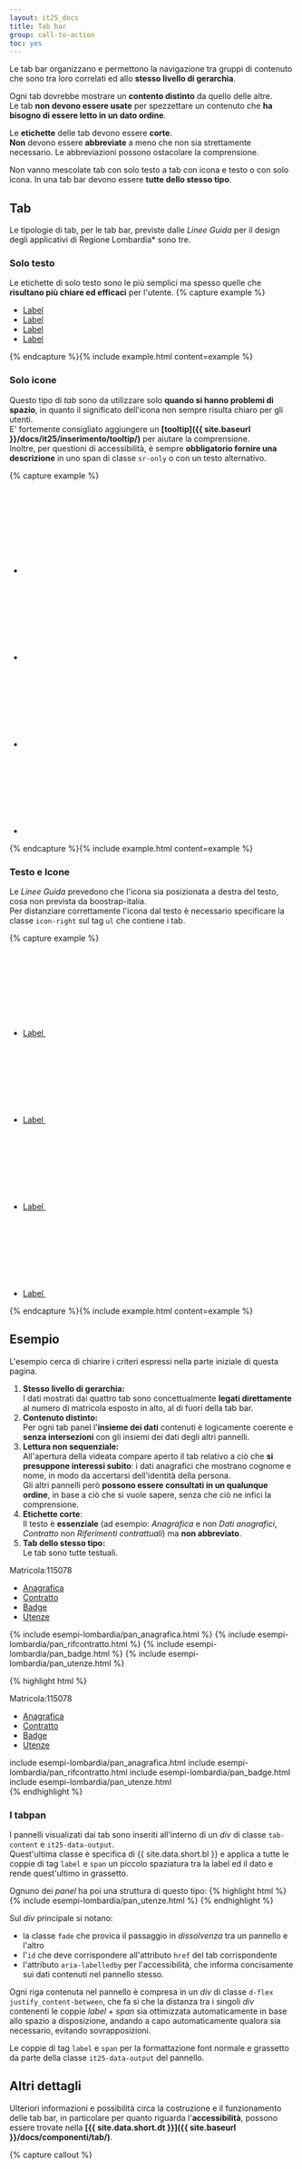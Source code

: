 ```yaml
---
layout: it25_docs
title: Tab bar
group: call-to-action
toc: yes
---
```


Le tab bar organizzano e permettono la navigazione tra gruppi di contenuto che sono tra loro correlati ed allo **stesso livello di gerarchia**.

Ogni tab dovrebbe mostrare un **contento distinto** da quello delle altre.  
Le tab **non devono essere usate** per spezzettare un contenuto che **ha bisogno di essere letto in un dato ordine**.

Le **etichette** delle tab devono essere **corte**.  
**Non** devono essere **abbreviate** a meno che non sia strettamente necessario. Le abbreviazioni possono ostacolare la comprensione.

Non vanno mescolate tab con solo testo a tab con icona e testo o con solo icona. In una tab bar devono essere **tutte dello stesso tipo**.


## Tab
Le tipologie di tab, per le tab bar, previste dalle *Linee Guida* per il design degli applicativi di Regione Lombardia* sono tre.


### Solo testo
Le etichette di solo testo sono le più semplici ma spesso quelle che **risultano più chiare ed efficaci** per l'utente.
{% capture example %}
<ul class="nav nav-tabs">
  <li class="nav-item"><a class="nav-link" href="#">Label</a></li>
  <li class="nav-item"><a class="nav-link" href="#">Label</a></li>
  <li class="nav-item"><a class="nav-link active" href="#">Label</a></li>
  <li class="nav-item"><a class="nav-link disabled" href="#">Label</a></li>
</ul>
{% endcapture %}{% include example.html content=example %}


### Solo icone
Questo tipo di *tab* sono da utilizzare solo **quando si hanno problemi di spazio**, in quanto il significato dell'icona non sempre risulta chiaro per gli utenti.  
E' fortemente consigliato aggiungere un **[tooltip]({{ site.baseurl }}/docs/it25/inserimento/tooltip/)** per aiutare la comprensione.  
Inoltre, per questioni di accessibilità, è sempre **obbligatorio fornire una descrizione** in uno span di classe `sr-only` o con un testo alternativo.  

{% capture example %}
<ul class="nav nav-tabs">
  <li class="nav-item">
    <a class="nav-link" href="#" data-bs-toggle="tooltip" data-placement="top" title="Label">
      <svg class="icon icon-primary"><use xlink:href="{{ site.baseurl }}/dist/svg/sprites.svg#it-star-outline"></use></svg>
      <!-- <span class="sr-only">Breve testo esplicativo</span> -->
    </a>
  </li>
  <li class="nav-item">
    <a class="nav-link" href="#" data-bs-toggle="tooltip" data-placement="top" title="Label">
      <svg class="icon icon-primary"><use xlink:href="{{ site.baseurl }}/dist/svg/sprites.svg#it-pa"></use></svg>
      <!-- <span class="sr-only">Breve testo esplicativo</span> -->
    </a>
  </li>
  <li class="nav-item">
    <a class="nav-link active" href="#" data-bs-toggle="tooltip" data-placement="top" title="Label">
      <svg class="icon icon-primary"><use xlink:href="{{ site.baseurl }}/dist/svg/sprites.svg#it-comment"></use></svg>
      <!-- <span class="sr-only">Breve testo esplicativo</span> -->
    </a>
  </li>
  <li class="nav-item">
    <a class="nav-link disabled" href="#" data-bs-toggle="tooltip" data-placement="top" title="Label" tabindex="-1">
      <svg class="icon"><use xlink:href="{{ site.baseurl }}/dist/svg/sprites.svg#it-copy"></use></svg>
      <!-- <span class="sr-only">Breve testo esplicativo</span> -->
    </a>
  </li>
</ul>

<script>
  document.addEventListener("DOMContentLoaded", function() {
    $(function () {
      $('[data-bs-toggle="tooltip"]').tooltip()
    });
  })    
</script>
{% endcapture %}{% include example.html content=example %}


### Testo e Icone
Le *Linee Guida* prevedono che l'icona sia posizionata a destra del testo, cosa non prevista da boostrap-italia.  
Per distanziare correttamente l'icona dal testo è necessario specificare la classe `icon-right` sul tag `ul` che contiene i tab.

{% capture example %}
<ul class="nav nav-tabs nav-tabs-icon-text icon-right">
  <li class="nav-item">
    <a class="nav-link" href="#">
      Label
      <svg class="icon icon-primary"><use xlink:href="{{ site.baseurl }}/dist/svg/sprites.svg#it-star-outline"></use></svg>
    </a>
  </li>
  <li class="nav-item">
    <a class="nav-link" href="#">
      Label
      <svg class="icon icon-primary"><use xlink:href="{{ site.baseurl }}/dist/svg/sprites.svg#it-pa"></use></svg>
    </a>
  </li>
  <li class="nav-item">
    <a class="nav-link active" href="#">
      Label
      <svg class="icon icon-primary"><use xlink:href="{{ site.baseurl }}/dist/svg/sprites.svg#it-comment"></use></svg>
    </a>
  </li>
  <li class="nav-item">
    <a class="nav-link disabled" href="#" tabindex="-1">
      Label
      <svg class="icon"><use xlink:href="{{ site.baseurl }}/dist/svg/sprites.svg#it-copy"></use></svg>
    </a>
  </li>
</ul>
{% endcapture %}{% include example.html content=example %}


## Esempio
L'esempio cerca di chiarire i criteri espressi nella parte iniziale di questa pagina.

1. **Stesso livello di gerarchia:**  
I dati mostrati dai quattro tab sono concettualmente **legati direttamente** al numero di matricola esposto in alto, al di fuori della tab bar.
2. **Contenuto distinto:**  
Per ogni tab panel l'**insieme dei dati** contenuti è logicamente coerente e **senza intersezioni** con gli insiemi dei dati degli altri pannelli.
3. **Lettura non sequenziale:**  
All'apertura della videata compare aperto il tab relativo a ciò che **si presuppone interessi subito**: i dati anagrafici che mostrano cognome e nome, in modo da accertarsi dell'identità della persona.   
Gli altri pannelli però **possono essere consultati in un qualunque ordine**, in base a ciò che si vuole sapere, senza che ciò ne infici la comprensione.
4. **Etichette corte**:  
Il testo è **essenziale** (ad esempio: *Anagrafica* e non *Dati anagrafici*, *Contratto* non *Riferimenti contrattuali*) ma **non abbreviato**.
5. **Tab dello stesso tipo:**  
Le tab sono tutte testuali.

<div class="bd-example">
<div class="row it25-data-output">
  <div class="h4"><label>Matricola:</label><span>115078</span></div>
</div>
<ul class="nav nav-tabs" id="myTab" role="tablist">
  <li class="nav-item"><a class="nav-link active" id="tab1-tab" data-bs-toggle="tab" href="#tabpan-anagrafica" role="tab" aria-controls="tabpan-anagrafica" aria-selected="true">Anagrafica</a></li>
  <li class="nav-item"><a class="nav-link" id="tab2-tab" data-bs-toggle="tab" href="#tabpan-rifcontratto" role="tab" aria-controls="tabpan-rifcontratto" aria-selected="false">Contratto</a></li>
  <li class="nav-item"><a class="nav-link" id="tab3-tab" data-bs-toggle="tab" href="#tabpan-badge" role="tab" aria-controls="tabpan-badge" aria-selected="false">Badge</a></li>
  <li class="nav-item"><a class="nav-link" id="tab4-tab" data-bs-toggle="tab" href="#tabpan-utenze" role="tab" aria-controls="tabpan-utenze" aria-selected="false">Utenze</a></li>
</ul>
<div class="tab-content it25-data-output" id="myTabContent">
  {% include esempi-lombardia/pan_anagrafica.html %}
  {% include esempi-lombardia/pan_rifcontratto.html %}
  {% include esempi-lombardia/pan_badge.html %}
  {% include esempi-lombardia/pan_utenze.html %}
</div>
</div>

{% highlight html %}
<div class="row it25-data-output">
  <div class="h4"><label>Matricola:</label><span>115078</span></div>
</div>
<ul class="nav nav-tabs" id="myTab" role="tablist">
  <li class="nav-item"><a class="nav-link active" id="tab1-tab" data-bs-toggle="tab" href="#tabpan-anagrafica"
   role="tab" aria-controls="tabpan-anagrafica" aria-selected="true">Anagrafica</a></li>
  <li class="nav-item"><a class="nav-link" id="tab2-tab" data-bs-toggle="tab" href="#tabpan-rifcontratto"
   role="tab" aria-controls="tabpan-rifcontratto" aria-selected="false">Contratto</a></li>
  <li class="nav-item"><a class="nav-link" id="tab3-tab" data-bs-toggle="tab" href="#tabpan-badge"
   role="tab" aria-controls="tabpan-badge" aria-selected="false">Badge</a></li>
  <li class="nav-item"><a class="nav-link" id="tab4-tab" data-bs-toggle="tab" href="#tabpan-utenze"
   role="tab" aria-controls="tabpan-utenze" aria-selected="false">Utenze</a></li>
</ul>
<div class="tab-content it25-data-output" id="myTabContent">
   include esempi-lombardia/pan_anagrafica.html
   include esempi-lombardia/pan_rifcontratto.html
   include esempi-lombardia/pan_badge.html
   include esempi-lombardia/pan_utenze.html
</div>
{% endhighlight %}


### I tabpan
I pannelli visualizati dai tab sono inseriti all'interno di un *div* di classe `tab-content` e `it25-data-output`.  
Quest'ultima classe è specifica di {{ site.data.short.bl }} e applica a tutte le coppie di tag `label` e `span` un piccolo spaziatura tra la label ed il dato e rende quest'ultimo in grassetto.

Ognuno dei *panel* ha poi una struttura di questo tipo:
{% highlight html %}
{% include esempi-lombardia/pan_utenze.html %}
{% endhighlight %}

Sul *div* principale si notano:
- la classe `fade` che provica il passaggio in *dissolvenza* tra un pannello e l'altro
- l'`id` che deve corrispondere all'attributo `href` del tab corrispondente
- l'attributo `aria-labelledby` per l'accessibilità, che informa concisamente sui dati contenuti nel pannello stesso.

Ogni riga contenuta nel pannello è compresa in un *div* di classe `d-flex justify_content-between`, che fa sì che la distanza tra i singoli *div* contenenti le coppie *label + span* sia ottimizzata automaticamente in base allo spazio a disposizione, andando a capo automaticamente qualora sia necessario, evitando sovrapposizioni.

Le coppie di tag `label` e `span` per la formattazione font normale e grassetto da parte della classe `it25-data-output` del pannello.


## Altri dettagli
Ulteriori informazioni e possibilità circa la costruzione e il funzionamento delle tab bar, in particolare per quanto riguarda l'**accessibilità**, possono essere trovate nella **[{{ site.data.short.dt }}]({{ site.baseurl }}/docs/componenti/tab/)**.

{% capture callout %}
####  <svg class="icon icon-danger icon-lg"><use xlink:href="{{ site.baseurl }}/dist/svg/sprites.svg#it-close-circle"></use></svg> Sfondo scuro
Le tab bar con sfondo scuro **NON VANNO MAI UTILIZZATE**.    
Quindi la classe `nav-dark` non deve mai essere usata.
{% endcapture %}{% include callout.html content=callout type="danger" %}


{% capture callout %}
####  <svg class="icon icon-info icon-lg"><use xlink:href="{{ site.baseurl }}/dist/svg/sprites.svg#it-info-circle"></use></svg> Riferimenti
Il contenuto di questa pagina si riferisce ai seguenti punti della {{ site.data.short.dt }}:
- **[Tab]({{ site.baseurl }}/docs/componenti/tab/)**
- **[Flex: contenuto giustificato]({{ site.baseurl }}/docs/organizzare-gli-spazi/flex/#contenuto-giustificato)**

{% endcapture %}{% include callout.html content=callout type="info" %}
